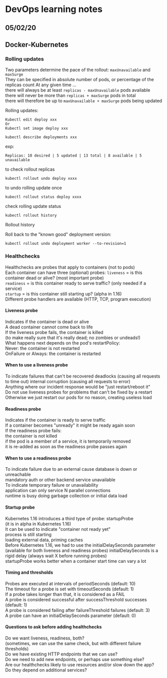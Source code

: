 # DevOps learning notes

## 05/02/20

## **Docker-Kubernetes**

### Rolling updates

Two parameters determine the pace of the rollout: `maxUnavailable` and `maxSurge`  
They can be specified in absolute number of pods, or percentage of the replicas count At any given time ...  
there will always be at least `replicas - maxUnavailable` pods available  
there will never be more than `replicas + maxSurge` pods in total  
there will therefore be up to `maxUnavailable + maxSurge` pods being updated

Rolling updates:

```
Kubectl edit deploy xxx
Or
Kubectl set image deploy xxx
```

```
kubectl describe deployments xxx
```

exp:

```
Replicas: 10 desired | 5 updated | 13 total | 8 available | 5 unavailable
```

to check rollout replicas

```
kubectl rollout undo deploy xxxx
```

to undo rolling update once

```
kubectl rollout status deploy xxxx
```

check rolling update status

```
kubectl rollout history
```

Rollout history

Roll back to the "known good" deployment version:

```
kubectl rollout undo deployment worker --to-revision=1
```

### Healthchecks

Healthchecks are probes that apply to containers (not to pods)  
Each container can have three (optional) probes:
`liveness` = is this container dead or alive? (most important probe)  
`readiness` = is this container ready to serve traffic? (only needed if a service)  
`startup` = is this container still starting up? (alpha in 1.16)  
Different probe handlers are available (HTTP, TCP, program execution)

#### Liveness probe

Indicates if the container is dead or alive  
A dead container cannot come back to life  
If the liveness probe fails, the container is killed  
(to make really sure that it's really dead; no zombies or undeads!)  
What happens next depends on the pod's restartPolicy:  
Never: the container is not restarted  
OnFailure or Always: the container is restarted

#### When to use a liveness probe

To indicate failures that can't be recovered
deadlocks (causing all requests to time out)
internal corruption (causing all requests to error)  
Anything where our incident response would be "just restart/reboot it"  
Do not use liveness probes for problems that can't be fixed by a restart  
Otherwise we just restart our pods for no reason, creating useless load

#### Readiness probe

Indicates if the container is ready to serve traffic  
If a container becomes "unready" it might be ready again soon  
If the readiness probe fails:  
the container is not killed  
if the pod is a member of a service, it is temporarily removed  
it is re-added as soon as the readiness probe passes again

#### When to use a readiness probe

To indicate failure due to an external cause
database is down or unreachable  
mandatory auth or other backend service unavailable  
To indicate temporary failure or unavailability  
application can only service N parallel connections  
runtime is busy doing garbage collection or initial data load

#### Startup probe

Kubernetes 1.16 introduces a third type of probe: startupProbe  
(it is in alpha in Kubernetes 1.16)  
It can be used to indicate "container not ready yet"  
process is still starting  
loading external data, priming caches  
Before Kubernetes 1.16, we had to use the initialDelaySeconds parameter  
(available for both liveness and readiness probes)
initialDelaySeconds is a rigid delay (always wait X before running probes)  
startupProbe works better when a container start time can vary a lot

#### Timing and thresholds

Probes are executed at intervals of periodSeconds (default: 10)  
The timeout for a probe is set with timeoutSeconds (default: 1)  
If a probe takes longer than that, it is considered as a FAIL  
A probe is considered successful after successThreshold successes (default: 1)  
A probe is considered failing after failureThreshold failures (default: 3)  
A probe can have an initialDelaySeconds parameter (default: 0)

#### Questions to ask before adding healthchecks

Do we want liveness, readiness, both?  
(sometimes, we can use the same check, but with different failure thresholds)  
Do we have existing HTTP endpoints that we can use?  
Do we need to add new endpoints, or perhaps use something else?  
Are our healthchecks likely to use resources and/or slow down the app?  
Do they depend on additional services?
